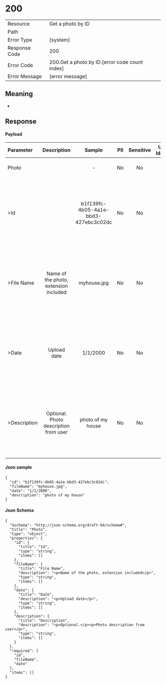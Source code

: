 # 200

|                                       |                                                 |
| ------------------------------------- | ----------------------------------------------- |
| Resource                              | Get a photo by ID                                         |
| Path                                  |                                            |
| Error Type                            | [system]                                       |
| Response Code                         | 200                                              |
| Error Code                            | 200.Get a photo by ID.[error code count index]                                     |
| Error Message                         | [error message] |

## Meaning
-

## Response


#### Payload 



| Parameter | Description | Sample | PII | Sensitive | Unique Identifier | Mandatory | Default | Details |
| :----- | :-----: | :-----: | :-----: | :-----: | :-----: | :-----: | :-----: | :----- |
| Photo |  |  -  | No | No | No | No |  -  | Data Type : object<br>  |
| >Id |  | b1f139fc-4b05-4a1e-bbd3-427ebc3c02dc | No | No | Yes | No |  -  | Data Type : string<br> Min. length :  - <br> Max. length : No<br> Regex :  - <br>  |
| >File Name | &#xA;&#xA;Name of the photo, extension included&#xA; | myhouse.jpg | No | No | No | No |  -  | Data Type : string<br> Min. length :  - <br> Max. length : No<br> Regex :  - <br>  |
| >Date | &#xA;&#xA;Upload date&#xA; | 1/1/2000 | No | No | No | No |  -  | Data Type : string<br> Min. length :  - <br> Max. length : No<br> Regex :  - <br>  |
| >Description | &#xA;&#xA;Optional.&#xA;&#xA;&#xA;Photo description from user&#xA; | photo of my house | No | No | No | No |  -  | Data Type : string<br> Min. length :  - <br> Max. length : No<br> Regex :  - <br>  |



#### Json sample
```
{
  "id": "b1f139fc-4b05-4a1e-bbd3-427ebc3c02dc",
  "fileName": "myhouse.jpg",
  "date": "1/1/2000",
  "description": "photo of my house"
}
```


#### Json Schema
```
{
  "$schema": "http://json-schema.org/draft-04/schema#",
  "title": "Photo",
  "type": "object",
  "properties": {
    "id": {
      "title": "Id",
      "type": "string",
      "items": []
    },
    "fileName": {
      "title": "File Name",
      "description": "<p>Name of the photo, extension included</p>",
      "type": "string",
      "items": []
    },
    "date": {
      "title": "Date",
      "description": "<p>Upload date</p>",
      "type": "string",
      "items": []
    },
    "description": {
      "title": "Description",
      "description": "<p>Optional.</p><p>Photo description from user</p>",
      "type": "string",
      "items": []
    }
  },
  "required": [
    "id",
    "fileName",
    "date"
  ],
  "items": []
}
```

